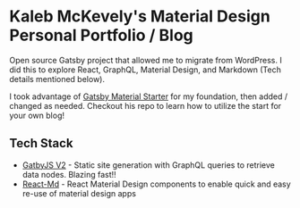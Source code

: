 # Kaleb McKevely's Material Design Personal Portfolio / Blog

Open source Gatsby project that allowed me to migrate from WordPress. I did this to explore React, GraphQL, Material Design, and Markdown (Tech details mentioned below).

I took advantage of [Gatsby Material Starter](https://github.com/Vagr9K/gatsby-material-starter) for my foundation, then added / changed as needed. Checkout his repo to learn how to utilize the start for your own blog!

## Tech Stack

* [GatbyJS V2](https://www.gatsbyjs.org/) - Static site generation with GraphQL queries to retrieve data nodes. Blazing fast!!
* [React-Md](https://react-md.mlaursen.com/) - React Material Design components to enable quick and easy re-use of material design apps

